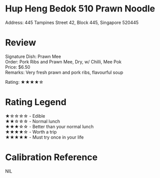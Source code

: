 # Hup Heng Bedok 510 Prawn Noodle
Address: 445 Tampines Street 42, Block 445, Singapore 520445  

# Review
Signature Dish: Prawn Mee  
Order: Pork Ribs and Prawn Mee, Dry, w/ Chilli, Mee Pok  
Price: $6.50  
Remarks:  Very fresh prawn and pork ribs, flavourful soup  

Rating: ★★★★☆

# Rating Legend
★☆☆☆☆ - Edible  
★★☆☆☆ - Normal lunch  
★★★☆☆ - Better than your normal lunch  
★★★★☆ - Worth a trip  
★★★★★ - Must try once in your life  

# Calibration Reference
NIL
